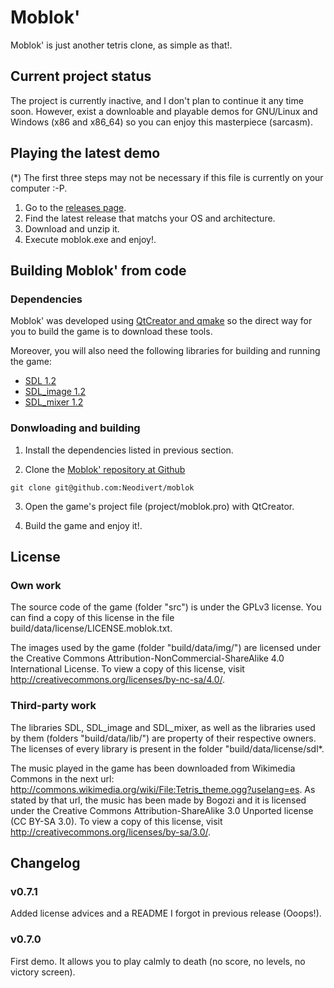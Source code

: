 # Moblok'
Moblok' is just another tetris clone, as simple as that!.

## Current project status
The project is currently inactive, and I don't plan to continue it any time soon. However, exist a downloable and playable demos for GNU/Linux and Windows (x86 and x86_64) so you can enjoy this masterpiece (sarcasm).

## Playing the latest demo

(*) The first three steps may not be necessary if this file is currently on your computer :-P.

1. Go to the [releases page](https://github.com/Neodivert/moblok/releases).
2. Find the latest release that matchs your OS and architecture.
3. Download and unzip it.
4. Execute moblok.exe and enjoy!.

## Building Moblok' from code

### Dependencies

Moblok' was developed using [QtCreator and qmake](http://qt-project.org/) so the direct way for you to build the game is to download these tools.

Moreover, you will also need the following libraries for building and running the game:
- [SDL 1.2](http://www.libsdl.org/)
- [SDL_image 1.2](http://www.libsdl.org/projects/SDL_image/release-1.2.html)
- [SDL_mixer 1.2](http://www.libsdl.org/projects/SDL_mixer/release-1.2.html)

### Donwloading and building

1. Install the dependencies listed in previous section.

2. Clone the [Moblok' repository at Github](https://github.com/Neodivert/moblok/)
```
git clone git@github.com:Neodivert/moblok 
```

3. Open the game's project file (project/moblok.pro) with QtCreator.

4. Build the game and enjoy it!.

## License

### Own work

The source code of the game (folder "src") is under the GPLv3 license. You can find a copy of this license in the file build/data/license/LICENSE.moblok.txt.

The images used by the game (folder "build/data/img/") are licensed under the Creative Commons Attribution-NonCommercial-ShareAlike 4.0 International License. To view a copy of this license, visit http://creativecommons.org/licenses/by-nc-sa/4.0/.

### Third-party work

The libraries SDL, SDL_image and SDL_mixer, as well as the libraries used by them (folders "build/data/lib/") are property of their respective owners. The licenses of every library is present in the folder "build/data/license/sdl*.

The music played in the game has been downloaded from Wikimedia Commons in the next url: http://commons.wikimedia.org/wiki/File:Tetris_theme.ogg?uselang=es. As stated by that url, the music has been made by Bogozi and it is licensed under the Creative Commons Attribution-ShareAlike 3.0 Unported license (CC BY-SA 3.0). To view a copy of this license, visit http://creativecommons.org/licenses/by-sa/3.0/.

## Changelog

### v0.7.1
Added license advices and a README I forgot in previous release (Ooops!).

### v0.7.0
First demo. It allows you to play calmly to death (no score, no levels, no victory screen).
